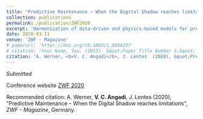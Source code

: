 ```yaml
---
title: "Predictive Maintenance – When the Digital Shadow reaches limitations"
collection: publications
permalink: /publication/ZWF2020
excerpt: 'Harmonization of data-driven and physics-based models for predictive maintenance.'
date: 2020-03-11
venue: 'ZWF - Magazine'
# paperurl: 'https://doi.org/10.1063/1.4984237'
# citation: 'Your Name, You. (2015). &quot;Paper Title Number 3.&quot; <i>Journal 1</i>. 1(3).'
citation: 'A. Werner, <b>V. C. Angadi</b>, J. Lentes  (2020), &quot;Predictive Maintenance – When the Digital Shadow reaches limitations&quot;, <i> ZWF - Magazine</i>, Germany.'
---
```

<i>Submitted</i>

Conference website [ZWF 2020](https://www.hanser-elibrary.com/loi/zwf)

Recommended citation: A. Werner, <b>V. C. Angadi</b>, J. Lentes  (2020), &quot;Predictive Maintenance – When the Digital Shadow reaches limitations&quot;,<i> ZWF - Magazine</i>, Germany.

